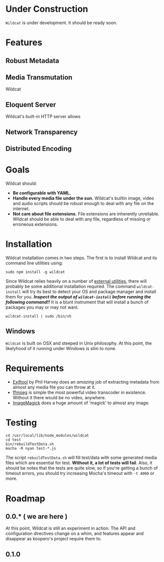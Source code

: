 # Under Construction
`Wildcat` is under development. It should be ready soon. 

# Features

## Robust Metadata

## Media Transmutation
Wildcat 
## Eloquent Server
Wildcat's built-in HTTP server allows 
## Network Transparency 
## Distributed Encoding



# Goals
Wildcat should:

* **Be configurable with YAML.** 
* **Handle every media file under the sun.** Wildcat's builtin image, video and audio scripts should be robust enough to deal with any file on the internet. 
* **Not care about file extensions.** File extensions are inherently unreliable. Wildcat should be able to deal with any file, regardless of missing or erroneous extensions.


# Installation
Wildcat installation comes in two steps. The first is to install Wildcat and its command line utilities using:

	sudo npm install -g wildcat

Since Wildcat relies heavily on a number of [external utilities](#requirements), there will probably be some additional installation required. The command `wildcat-install` will try its best to detect your OS and package manager and install them for you. ***Inspect the output of `wildcat-install` before running the following command!!*** It is a blunt instrument that will install a bunch of packages you may or may not want.

	wildcat-install | sudo /bin/sh
	
	
## Windows
`Wildcat` is built on OSX and steeped in Unix philosophy. At this point, the likelyhood of it running under Windows is slim to none. 


# Requirements

* [Exiftool](http://www.sno.phy.queensu.ca/~phil/exiftool/) by Phil Harvey does an *amazing* job of extracting metadata from almost any media file you can throw at it.
* [ffmpeg](http://ffmpeg.org/) is simple the most powerful video transcoder in existence. Without it there would be no video, anywhere.
* [ImageMagick](http://www.imagemagick.org) does a huge amount of 'magick' to almost any image.

 
# Testing

	cd /usr/local/lib/node_modules/wildcat
	cd test
	bin/rebuildTestData.sh
	mocha -R nyan test-*.js
	
The script `rebuildTestData.sh` will fill test/data with some generated media files which are essential for test. **Without it, a lot of tests will fail**. Also, it should be notes that the tests are quite slow, so if you're getting a bunch of timeout errors, you should try increasing Mocha's timeout with `-t 4000` or more. 

# Roadmap

## 0.0.* ( we are here )
At this point, Wildcat is still an experiment in action. The API and configuration directives change on a whim, and features appear and disappear as koopero's project require them to.
## 0.1.0

